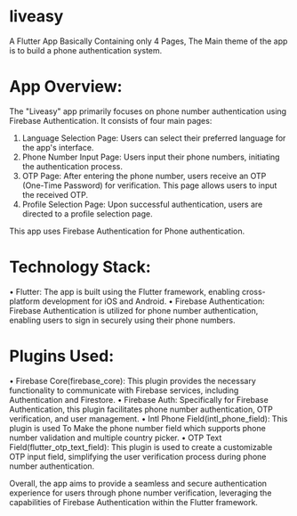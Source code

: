 # liveasy

A Flutter App Basically Containing only 4 Pages, The Main theme of the app is to build a phone authentication system.

# App Overview:
The "Liveasy" app primarily focuses on phone number authentication using Firebase Authentication. It consists of four main pages:

1. Language Selection Page: Users can select their preferred language for the app's interface.
2. Phone Number Input Page: Users input their phone numbers, initiating the authentication process.
3. OTP Page: After entering the phone number, users receive an OTP (One-Time Password) for verification. This page allows users to input the received OTP.
4. Profile Selection Page: Upon successful authentication, users are directed to a profile selection page.

This app uses Firebase Authentication for Phone authentication.

# Technology Stack:

• Flutter: The app is built using the Flutter framework, enabling cross-platform development for iOS and Android.
• Firebase Authentication: Firebase Authentication is utilized for phone number authentication, enabling users to sign in securely using their phone numbers.

# Plugins Used:

• Firebase Core(firebase_core): This plugin provides the necessary functionality to communicate with Firebase services, including Authentication and Firestore.
• Firebase Auth: Specifically for Firebase Authentication, this plugin facilitates phone number authentication, OTP verification, and user management.
• Intl Phone Field(intl_phone_field): This plugin is used To Make the phone number field which supports phone number validation and multiple country picker.
• OTP Text Field(flutter_otp_text_field): This plugin is used to create a customizable OTP input field, simplifying the user verification process during phone number authentication.

Overall, the app aims to provide a seamless and secure authentication experience for users through phone number verification, leveraging the capabilities of Firebase Authentication within the Flutter framework.
